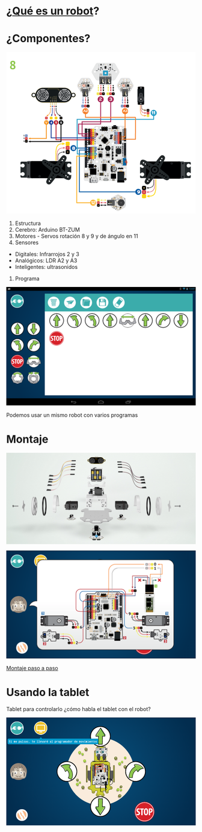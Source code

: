# ¿[Qué es un robot](https://create.kahoot.it/?_ga=1.26039358.2056625729.1452556026&deviceId=365ec0cb-25a2-47f5-8862-2a26ec6fe460#survey/bc3cc91c-6a19-4b4b-8dd4-621a4950a337)?

# ¿Componentes?

![componentes](./imagenes/EVO-guia-de-montje-10_ff.png)

1. Estructura
1. Cerebro: Arduino BT-ZUM
1. Motores - Servos rotación 8 y 9 y de ángulo en 11
1. Sensores
  * Digitales: Infrarrojos 2 y 3
  * Analógicos: LDR A2 y A3
  * Inteligentes: ultrasonidos
1. Programa

![programa](./imagenes/programa_movimientos.png)

Podemos usar un mismo robot con varios programas

# Montaje

![montaje](./imagenes/evomontaje.png)

![montaje2](./imagenes/Robopad-5.png)

[Montaje paso a paso](https://goo.gl/photos/3UE7yBEtwebcy4287)

# Usando la tablet

Tablet para controlarlo
¿cómo habla el tablet con el robot?

![robopad_diwo_programador.png](./imagenes/robopad_diwo_programador.png)
